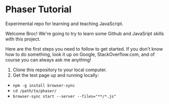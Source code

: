 # Phaser Tutorial
Experimental repo for learning and teaching JavaScript.

Welcome Broc!
We're going to try to learn some Github and JavaSript skills with this project.

Here are the first steps you need to follow to get started.
If you don't know how to do something, look it up on Google, StackOverflow.com, and of course you can always ask me anything!

1. Clone this repository to your local computer.
2. Get the test page up and running locally:
- `npm -g install browser-sync`
- `cd /path/to/phaser/`
- `browser-sync start --server --files="**/*.js"`
